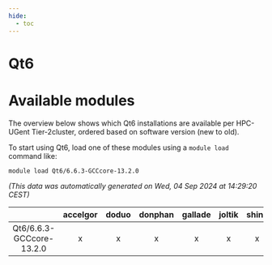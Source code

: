 ```yaml
---
hide:
  - toc
---
```


Qt6
===

# Available modules


The overview below shows which Qt6 installations are available per HPC-UGent Tier-2cluster, ordered based on software version (new to old).

To start using Qt6, load one of these modules using a `module load` command like:

```shell
module load Qt6/6.6.3-GCCcore-13.2.0
```

*(This data was automatically generated on Wed, 04 Sep 2024 at 14:29:20 CEST)*  

| |accelgor|doduo|donphan|gallade|joltik|shinx|skitty|
| :---: | :---: | :---: | :---: | :---: | :---: | :---: | :---: |
|Qt6/6.6.3-GCCcore-13.2.0|x|x|x|x|x|x|x|
